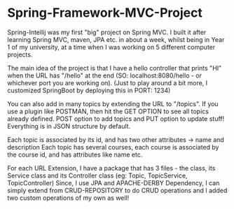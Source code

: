 # Spring-Framework-MVC-Project

Spring-Intellij was my first "big" project on Spring MVC. I built it after learning Spring MVC, maven, JPA etc. in about a week, whilst being in Year 1 of my university, at a time when I was working on 5 different computer projects.

The main idea of the project is that I have a hello controller that prints "HI" when the URL has "/hello" at the end (SO: localhost:8080/hello - or whichever port you are working on). 
(Just to play around a bit more, I customized SpringBoot by deploying this in PORT: 1234)

You can also add in many topics by extending the URL to "/topics". 
If you use a plugin like POSTMAN, then hit the GET OPTION to see all topics already defined.
POST option to add topics and PUT option to update stuff!
Everything is in JSON structure by default.

Each topic is associated by its id, and has two other attributes -> name and description
Each topic has several courses, each course is associated by the course id, and has attributes like name etc.

For each URL Extension, I have a package that has 3 files - the class, its Service class and its Controller class
(eg: Topic, TopicService, TopicController)
Since, I use JPA and APACHE-DERBY Dependency, I can simply extend from CRUD-REPOSITORY to do CRUD operations and I added two custom operations of my own as well!




